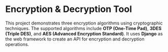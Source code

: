 # Encryption & Decryption Tool
This project demonstrates three encryption algorithms using cryptographic techniques. The supported algorithms include **OTP (One-Time Pad)**, **3DES (Triple DES)**, and **AES (Advanced Encryption Standard)**. It uses **Django** as the web framework to create an API for encryption and decryption operations.

